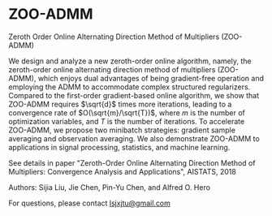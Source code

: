 # ZOO-ADMM
Zeroth Order Online Alternating Direction Method of Multipliers (ZOO-ADMM)

We design and analyze a new zeroth-order online algorithm, namely, the zeroth-order online alternating direction method of multipliers (ZOO-ADMM), which enjoys dual advantages of being gradient-free operation and employing the ADMM to accommodate complex structured regularizers. Compared to the first-order gradient-based online algorithm, we show that ZOO-ADMM requires $\sqrt{d}$ times more iterations, leading to a convergence rate of $O(\sqrt{m}/\sqrt{T})$, where $m$ is the number of optimization variables, and $T$ is the number of iterations. To accelerate ZOO-ADMM, we propose two minibatch strategies: gradient sample averaging and observation averaging. We also demonstrate ZOO-ADMM to applications in signal processing, statistics, and machine learning.

See details in paper "Zeroth-Order Online Alternating Direction Method of Multipliers: Convergence Analysis and Applications", AISTATS, 2018

Authors: Sijia Liu, Jie Chen, Pin-Yu Chen, and Alfred O. Hero

For questions, please contact lsjxjtu@gmail.com
